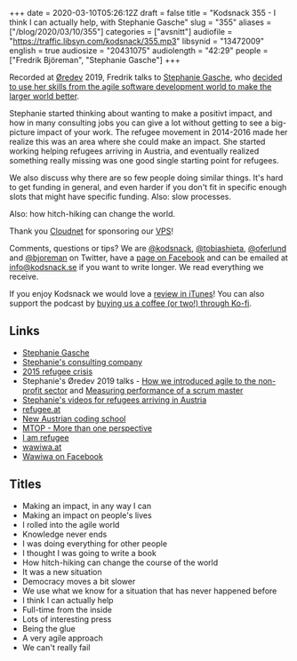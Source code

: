 +++
date = 2020-03-10T05:26:12Z
draft = false
title = "Kodsnack 355 - I think I can actually help, with Stephanie Gasche"
slug = "355"
aliases = ["/blog/2020/03/10/355"]
categories = ["avsnitt"]
audiofile = "https://traffic.libsyn.com/kodsnack/355.mp3"
libsynid = "13472009"
english = true
audiosize = "20431075"
audiolength = "42:29"
people = ["Fredrik Björeman", "Stephanie Gasche"]
+++

Recorded at [Øredev](https://oredev.org/) 2019, Fredrik talks to [Stephanie Gasche](https://twitter.com/stephygasche), who [decided to use her skills from the agile software development world to make the larger world better](https://www.youtube.com/watch?v=coCdsoeEEUQ). 

Stephanie started thinking about wanting to make a positivt impact, and how in many consulting jobs you can give a lot without getting to see a big-picture impact of your work. The refugee movement in 2014-2016 made her realize this was an area where she could make an impact. She started working helping refugees arriving in Austria, and eventually realized something really missing was one good single starting point for refugees.

We also discuss why there are so few people doing similar things. It's hard to get funding in general, and even harder if you don't fit in specific enough slots that might have specific funding. Also: slow processes.

Also: how hitch-hiking can change the world.

Thank you [Cloudnet](http://www.cloudnet.se) for sponsoring our [VPS](http://en.wikipedia.org/wiki/Virtual_private_server)!

Comments, questions or tips? We are [@kodsnack](https://www.twitter.com/kodsnack), [@tobiashieta](https://www.twitter.com/tobiashieta), [@oferlund](https://www.twitter.com/oferlund) and [@bjoreman](https://www.twitter.com/bjoreman) on Twitter, have a [page on Facebook](https://www.facebook.com/kodsnack) and can be emailed at [info@kodsnack.se](mailto:info@kodsnack.se) if you want to write longer. We read everything we receive.

If you enjoy Kodsnack we would love a [review in iTunes](http://itunes.apple.com/se/podcast/kodsnack/id561631498?l=en)! You can also support the podcast by <a href="https://ko-fi.com/kodsnack" rel="payment">buying us a coffee (or two!) through Ko-fi</a>.

## Links ##
* [Stephanie Gasche](https://twitter.com/stephygasche)
* [Stephanie's consulting company](https://gasche-consulting.com/wp-content/cache/all/index.html)
* [2015 refugee crisis](https://en.wikipedia.org/wiki/European_migrant_crisis)
* Stephanie's Øredev 2019 talks - [How we introduced agile to the non-profit sector](https://www.youtube.com/watch?v=coCdsoeEEUQ) and [Measuring performance of a scrum master](https://www.youtube.com/watch?v=l4dF1qsd72s)
* [Stephanie's videos for refugees arriving in Austria](https://www.youtube.com/channel/UCaK672tbssaIWfqJajjI0rg)
* [refugee.at](https://iamrefugee.at/de/)
* [New Austrian coding school](https://www.newaustriancodingschool.at/)
* [MTOP - More than one perspective](https://mtop.at/)
* [I am refugee](https://iamrefugee.at/en/)
* [wawiwa.at](https://iamrefugee.at/de/)
* [Wawiwa on Facebook](https://www.facebook.com/wawiwa.at/)

## Titles ##
* Making an impact, in any way I can
* Making an impact on people's lives
* I rolled into the agile world
* Knowledge never ends
* I was doing everything for other people
* I thought I was going to write a book
* How hitch-hiking can change the course of the world
* It was a new situation
* Democracy moves a bit slower
* We use what we know for a situation that has never happened before
* I think I can actually help
* Full-time from the inside
* Lots of interesting press
* Being the glue
* A very agile approach
* We can't really fail